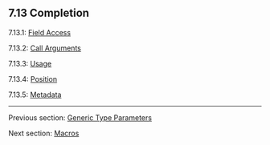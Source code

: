 ## 7.13 Completion

7.13.1: [Field Access](7.13.1-Field_Access.md)

7.13.2: [Call Arguments](7.13.2-Call_Arguments.md)

7.13.3: [Usage](7.13.3-Usage.md)

7.13.4: [Position](7.13.4-Position.md)

7.13.5: [Metadata](7.13.5-Metadata.md)

---

Previous section: [Generic Type Parameters](7.12-Generic_Type_Parameters.md)

Next section: [Macros](8-Macros.md)